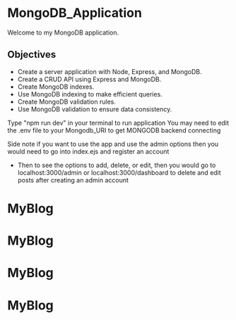 # MongoDB_Application

Welcome to my MongoDB application. 

## Objectives
- Create a server application with Node, Express, and MongoDB.
- Create a CRUD API using Express and MongoDB.
- Create MongoDB indexes.
- Use MongoDB indexing to make efficient queries.
- Create MongoDB validation rules.
- Use MongoDB validation to ensure data consistency.


Type "npm run dev" in your terminal to run application
You may need to edit the .env file to your Mongodb_URI to get MONGODB backend connecting

Side note if you want to use the app and use the admin options then you would need to go into index.ejs and register an account
- Then to see the options to add, delete, or edit, then you would go to localhost:3000/admin  or localhost:3000/dashboard to delete and edit posts after creating an admin account 
# MyBlog
# MyBlog
# MyBlog
# MyBlog
